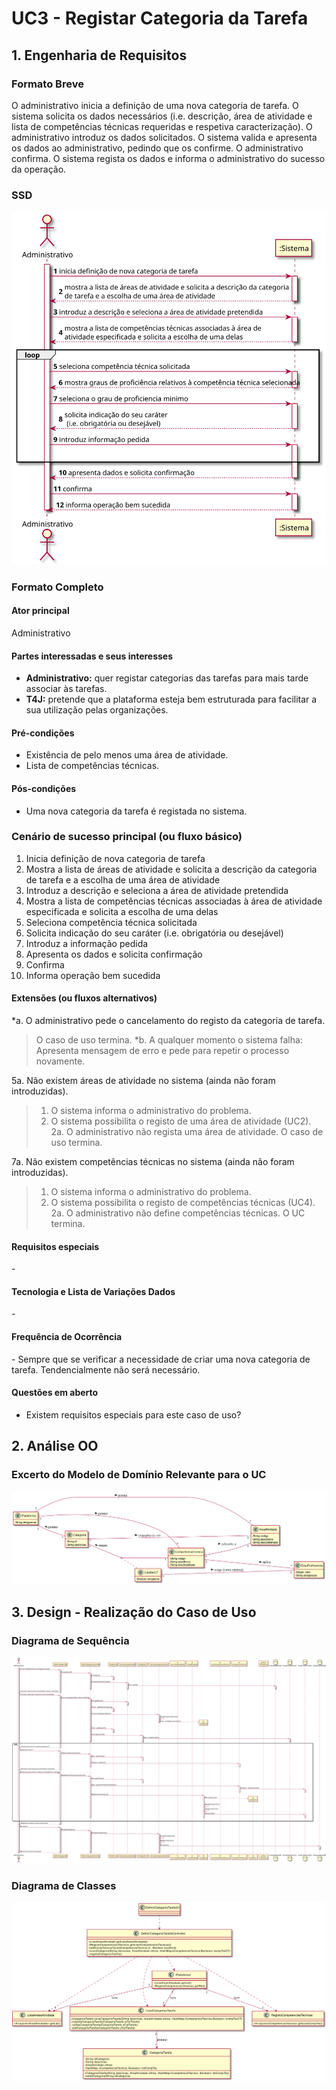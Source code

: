 # UC3 - Registar Categoria da Tarefa


## 1. Engenharia de Requisitos

### Formato Breve

O administrativo inicia a definição de uma nova categoria de tarefa. O sistema solicita os dados necessários (i.e. descrição, área de atividade e lista de competências técnicas requeridas e respetiva caracterização). O administrativo introduz os dados solicitados. O sistema valida e apresenta os dados ao administrativo, pedindo que os confirme. O administrativo confirma. O sistema regista os dados e informa o administrativo do sucesso da operação.

### SSD
![UC3_SSD.svg](UC3_SSD.svg)

### Formato Completo

#### Ator principal

Administrativo

#### Partes interessadas e seus interesses
* **Administrativo:** quer registar categorias das tarefas para mais tarde associar às tarefas.
* **T4J:** pretende que a plataforma esteja bem estruturada para facilitar a sua utilização pelas organizações.

#### Pré-condições
* Existência de pelo menos uma área de atividade. 
* Lista de competências técnicas.

#### Pós-condições
* Uma nova categoria da tarefa é registada no sistema.

### Cenário de sucesso principal (ou fluxo básico)

1.  Inicia definição de nova categoria de tarefa
2.  Mostra a lista de áreas de atividade e solicita a descrição da categoria de tarefa e a escolha de uma área de atividade
3.  Introduz a descrição e seleciona a área de atividade pretendida
4.  Mostra a lista de competências técnicas associadas à área de atividade especificada e solicita a escolha de uma delas
5.  Seleciona competência técnica solicitada
6.  Solicita indicação do seu caráter (i.e. obrigatória ou desejável)
7.  Introduz a informação pedida
8.  Apresenta os dados e solicita confirmação
9.  Confirma
10. Informa operação bem sucedida

#### Extensões (ou fluxos alternativos)

*a. O administrativo pede o cancelamento do registo da categoria de tarefa.  
> O caso de uso termina.
*b. A qualquer momento o sistema falha: Apresenta mensagem de erro e pede para repetir o processo novamente.

5a. Não existem áreas de atividade no sistema (ainda não foram introduzidas).  
>1. O sistema informa o administrativo do problema.  
>2. O sistema possibilita o registo de uma área de atividade (UC2).  
> 2a. O administrativo não regista uma área de atividade. O caso de uso termina.

7a. Não existem competências técnicas no sistema (ainda não foram introduzidas).
>	1. O sistema informa o administrativo do problema.
>	2. O sistema possibilita o registo de competências técnicas (UC4).  
> 2a. O administrativo não define competências técnicas. O UC termina.

#### Requisitos especiais
\-

#### Tecnologia e Lista de Variações Dados
\-

#### Frequência de Ocorrência
\- Sempre que se verificar a necessidade de criar uma nova categoria de tarefa. Tendencialmente não será necessário.

#### Questões em aberto

* Existem requisitos especiais para este caso de uso?


## 2. Análise OO

### Excerto do Modelo de Domínio Relevante para o UC

![UC3_MD.png](UC3_MD.png)

## 3. Design - Realização do Caso de Uso

###	Diagrama de Sequência

![UC3_SD.png](UC3_SD.svg)


###	Diagrama de Classes

![UC3_DC.png](UC3_DC.png)

